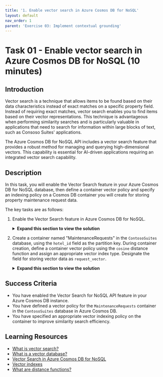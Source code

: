 ```yaml
---
title: '1. Enable vector search in Azure Cosmos DB for NoSQL'
layout: default
nav_order: 1
parent: 'Exercise 03: Implement contextual grounding'
---
```


# Task 01 - Enable vector search in Azure Cosmos DB for NoSQL (10 minutes)

## Introduction

Vector search is a technique that allows items to be found based on their data characteristics instead of exact matches on a specific property field. Instead of requiring exact matches, vector search enables you to find items based on their vector representations. This technique is advantageous when performing similarity searches and is particularly valuable in applications that need to search for information within large blocks of text, such as Consoso Suites' applications.

The Azure Cosmos DB for NoSQL API includes a vector search feature that provides a robust method for managing and querying high-dimensional vectors. This capability is essential for AI-driven applications requiring an integrated vector search capability.

## Description

In this task, you will enable the Vector Search feature in your Azure Cosmos DB for NoSQL database, then define a container vector policy and specify an indexing policy on a Cosmos DB container you will create for storing property maintenance request data.

The key tasks are as follows:

1. Enable the Vector Search feature in Azure Cosmos DB for NoSQL.

    <details markdown="block">
    <summary><strong>Expand this section to view the solution</strong></summary>

    Enabling the Vector Search for NoSQL API feature in Azure Cosmos DB can be done via the [Azure portal](https://portal.azure.com) or the Azure CLI. The steps for each technique are listed below. Note that enabling the feature may take several minutes to take effect.
      - The steps for enabling the feature in the Azure portal are as follows:
        1. Navigate to your Azure Cosmos DB for NoSQL resource in the [Azure portal](https://portal.azure.com).
        2. Expand the **Settings** item in the left-hand menu, select **Features**, and on the **Features** page, select **Vector Search for NoSQL API**.

            ![The Features page for the Azure Cosmos DB NoSQL database is displayed, with the Vector Search for NoSQL API feature highlighted in the features list.](../../media/Solution/0301-azure-cosmosdb-features-vector-search.png)

        3. In the **Vector Search for NoSQL API** dialog, review the feature description and select **Enable**.

            ![The Enable button is highlighted on the Vector Search for NoSQL API enrollment dialog.](../../media/Solution/0301-azure-cosmosdb-features-vector-search-enable.png)

        4. Wait for the notification that the feature was successfully enabled. You should see the **Status** of the **Vector Search for NoSQL API** change to **On**.

      - To enable Vector Search via the Azure CLI:
        1. From the toolbar in the [Azure portal](https://portal.azure.com), open the Azure Cloud Shell.
        2. Ensure the cloud shell is using the subscription you are using for this exercise by running `az account set -s <YOUR_SUBSCRIPTION_ID>`, replacing the `<YOUR_SUBSCRIPTION_ID>` token with the id of the subscription you are using for this exercise.
        3. Execute the following command from the Azure Cloud Shell. Ensure you replace the `<resource-group-name>` and `<account-name>` tokens with the appropriate values from your deployed resource group.

            ```azurecli
            az cosmosdb update \
                --resource-group <resource-group-name> \
                --name <account-name> \
                --capabilities EnableNoSQLVectorSearch
            ```

        4. Wait for the command to run successfully before leaving the Azure Cloud Shell.

    </details>

2. Create a container named "MaintenanceRequests" in the `ContosoSuites` database, using the `hotel_id` field as the partition key. During container creation, define a container vector policy using the `cosine` distance function and assign an appropriate vector index type. Designate the field for storing vector data as `request_vector`.

    <details markdown="block">
    <summary><strong>Expand this section to view the solution</strong></summary>

    Container vector policies and vector indexing policies must be defined at the time of container creation. In order to create a new container, perform the following steps:
      - In the [Azure portal](https://portal.azure.com), navigate to your Cosmos DB resource.
      - Select **Data Explorer** in the left-hand menu.
      - On the **Data Explorer** page, select **New Container**
      - In the **New Container** dialog:
        - Select **Use existing** under **Database id** and select the **ContosoSuites** database from the dropdown list.
        - Enter "MaintenanceRequests" into the **Container id** box.
        - Enter "/hotel_id" into the **Partition key** box.
        - Expand the **Container Vectory Policy** section of the dialog, select **Add vector embedding**, and then enter the following values into the specified fields:
          - Path: Enter **"/request_vector"**.
          - Data type: Select **float32**.
          - Distance function: Select **cosine**.
          - Dimensions: Enter **1536**. This is based on the number of dimensions generated by the `ada-text-embedding-002` model in Azure OpenAI.
          - Index type: Select **diskANN**. Given the number of dimensions being specified, 1536, the `flat` index type will not work, as it only supports a maximum of 505 dimensions for vectors. The `quantizedFlat` index could also be used here. `diskANN` is a more efficient index type, but given the amount of data we are working with in this lab, you likely will not notice any difference in performance.
        - Select **OK** to create the container.

      {: .note }
      > If you receive an error message that "A Container Vector Policy has been provided, but the capability has not been enabled on your account," wait another 5-10 minutes before trying again.

    </details>

## Success Criteria

- You have enabled the Vector Search for NoSQL API feature in your Azure Cosmos DB instance.
- You have defined a vector policy for the `MaintenanceRequests` container in the `ContosoSuites` database in Azure Cosmos DB.
- You have specified an appropriate vector indexing policy on the container to improve similarity search efficiency.

## Learning Resources

- [What is vector search?](https://learn.microsoft.com/azure/cosmos-db/gen-ai/vector-search-overview)
- [What is a vector database?](https://learn.microsoft.com/azure/cosmos-db/vector-database)
- [Vector Search in Azure Cosmos DB for NoSQL](https://learn.microsoft.com/azure/cosmos-db/nosql/vector-search)
- [Vector indexes](https://learn.microsoft.com/azure/cosmos-db/index-policy#vector-indexes)
- [What are distance functions?](https://learn.microsoft.com/azure/cosmos-db/gen-ai/distance-functions)
